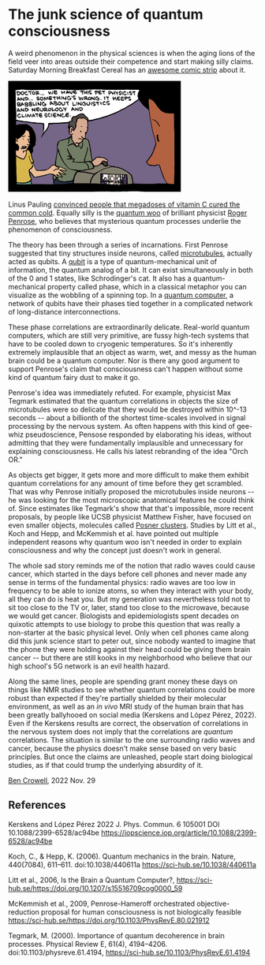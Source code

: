 The junk science of quantum consciousness
=========================================

A weird phenomenon in the physical sciences is when the aging lions of the field
veer into areas outside their competence and start making silly claims.
Saturday Morning Breakfast Cereal has an [awesome comic strip](https://www.smbc-comics.com/index.php?db=comics&id=2556)
about it.

![First panel of a comic. "Doctor...we have this pet physicist and ... something's wrong. It keeps babbling about linguistics and neurology and climate science."](comic.png)

Linus Pauling [convinced people that megadoses of vitamin C cured the
common cold](https://www.vox.com/2015/1/15/7547741/vitamin-c-myth-pauling).
Equally silly is the [quantum woo](https://en.wikipedia.org/wiki/Quantum_mysticism)
of brilliant physicist [Roger Penrose](https://en.wikipedia.org/wiki/Roger_Penrose),
who believes that mysterious quantum processes underlie the phenomenon of consciousness.

The theory has been through a series of incarnations. First Penrose suggested that
tiny structures inside neurons, called [microtubules](https://en.wikipedia.org/wiki/Microtubule),
actually acted as qubits. A [qubit](https://en.wikipedia.org/wiki/Qubit) is a type of
quantum-mechanical unit of information, the quantum analog of a bit. It can exist simultaneously in both of the
0 and 1 states, like Schrodinger's cat. It also has a quantum-mechanical property called phase, which in
a classical metaphor you can visualize as the wobbling of a spinning top. In a
[quantum computer](https://en.wikipedia.org/wiki/Quantum_computing), a network of
qubits have their phases tied together in a complicated network of long-distance interconnections.

These phase correlations are extraordinarily delicate.
Real-world quantum computers, which are still very primitive, are fussy high-tech systems that have to be
cooled down to cryogenic temperatures. So it's inherently extremely implausible that an object as
warm, wet, and messy as the human brain could be a quantum computer. Nor is there any good argument
to support Penrose's claim that consciousness can't happen without some kind of quantum fairy dust
to make it go.

Penrose's idea was immediately refuted. For example, physicist Max Tegmark estimated that the
quantum correlations in objects the size of microtubules were so delicate that they would be destroyed within 10^-13 seconds --
about a billionth of the shortest time-scales involved in signal processing by the nervous system.
As often happens with this kind of gee-whiz pseudoscience, Pensose responded by
elaborating his ideas, without admitting that they were fundamentally implausible and unnecessary
for explaining consciousness. He calls his latest rebranding of the idea "Orch OR."

As objects get bigger, it gets more and more difficult to make them exhibit quantum correlations for
any amount of time before they get scrambled. That was why Penrose initially proposed the microtubules
inside neurons -- he was looking for the most microscopic anatomical features he could think of.
Since estimates like Tegmark's show that that's impossible, more recent proposals, by people like
UCSB physicist Matthew Fisher, have focused on even smaller objects, molecules called
[Posner clusters](https://en.wikipedia.org/wiki/Amorphous_calcium_phosphate#Posner's_clusters).
Studies by Litt et al., Koch and Hepp, and McKemmish et al. have pointed out multiple independent reasons
why quantum woo isn't needed in order to explain consciousness and why the concept just doesn't work in general.

The whole sad story reminds me of the notion that radio waves could cause cancer, which started in the
days before cell phones and never made any sense in terms of the fundamental physics: radio waves
are too low in frequency to be able to ionize atoms, so when they interact with your body, all they
can do is heat you. But my generation was nevertheless told not to sit too close to the TV or, later,
stand too close to the microwave, because we would get cancer. Biologists and epidemiologists spent
decades on quixotic attempts to use biology to probe this question that was really a non-starter at the basic
physical level. Only when cell phones came along did this junk science start to peter out, since
nobody wanted to imagine that the phone they were holding against their head could be giving them
brain cancer -- but there are still kooks in my neighborhood who believe that our high school's
5G network is an evil health hazard.

Along the same lines, people are spending grant money these days on
things like NMR studies to see whether quantum correlations could be
more robust than expected if they're partially shielded by their
molecular environment, as well as an *in vivo* MRI study of the human
brain that has been greatly ballyhooed on social media (Kerskens and
López Pérez, 2022).  Even if the Kerskens results are correct, the
observation of correlations in the nervous system does not imply that
the correlations are *quantum* correlations.  The situation is similar to
the one surrounding radio waves and cancer, because the physics doesn't make sense based on very basic
principles. But once the claims are unleashed, people start doing
biological studies, as if that could trump the
underlying absurdity of it.

[Ben Crowell](http://lightandmatter.com/area4author.html), 2022 Nov. 29

References
----------

Kerskens and López Pérez 2022 J. Phys. Commun. 6 105001 DOI 10.1088/2399-6528/ac94be
https://iopscience.iop.org/article/10.1088/2399-6528/ac94be

Koch, C., & Hepp, K. (2006). Quantum mechanics in the brain. Nature, 440(7084), 611–611. doi:10.1038/440611a
https://sci-hub.se/10.1038/440611a

Litt et al., 2006, Is the Brain a Quantum Computer?, https://sci-hub.se/https://doi.org/10.1207/s15516709cog0000_59

McKemmish et al., 2009, Penrose-Hameroff orchestrated objective-reduction proposal for human consciousness is not biologically feasible
https://sci-hub.se/https://doi.org/10.1103/PhysRevE.80.021912

Tegmark, M. (2000). Importance of quantum decoherence in brain processes. Physical Review E, 61(4), 4194–4206. doi:10.1103/physreve.61.4194, https://sci-hub.se/10.1103/PhysRevE.61.4194

